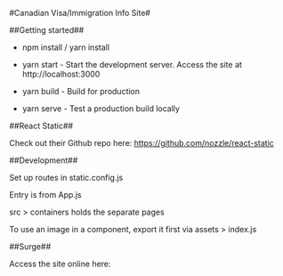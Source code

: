 #Canadian Visa/Immigration Info Site#

##Getting started##

* npm install / yarn install

* yarn start - Start the development server. Access the site at http://localhost:3000
* yarn build - Build for production
* yarn serve - Test a production build locally

##React Static##

Check out their Github repo here: https://github.com/nozzle/react-static

##Development##

Set up routes in static.config.js

Entry is from App.js

src > containers holds the separate pages

To use an image in a component, export it first via assets > index.js

##Surge##

Access the site online here:

